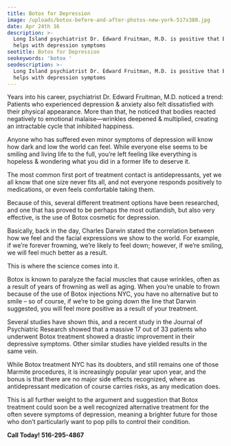 ```yaml
---
title: Botox for Depression
image: /uploads/botox-before-and-after-photos-new-york-517x380.jpg
date: Apr 24th 16
description: >-
  Long Island psychiatrist Dr. Edward Fruitman, M.D. is positive that Botox
  helps with depression symptoms
seotitle: Botox for Depression
seokeywords: 'botox '
seodescription: >-
  Long Island psychiatrist Dr. Edward Fruitman, M.D. is positive that Botox
  helps with depression symptoms
---
```

Years into his career, psychiatrist Dr. Edward Fruitman, M.D. noticed a trend: Patients who experienced depression & anxiety also felt dissatisfied with their physical appearance. More than that, he noticed that bodies reacted negatively to emotional malaise—wrinkles deepened & multiplied, creating an intractable cycle that inhibited happiness.

Anyone who has suffered even minor symptoms of depression will know how dark and low the world can feel. While everyone else seems to be smiling and living life to the full, you’re left feeling like everything is hopeless & wondering what you did in a former life to deserve it.

The most common first port of treatment contact is antidepressants, yet we all know that one size never fits all, and not everyone responds positively to medications, or even feels comfortable taking them.

Because of this, several different treatment options have been researched, and one that has proved to be perhaps the most outlandish, but also very effective, is the use of Botox cosmetic for depression.

Basically, back in the day, Charles Darwin stated the correlation between how we feel and the facial expressions we show to the world. For example, if we’re forever frowning, we’re likely to feel down; however, if we’re smiling, we will feel much better as a result.

This is where the science comes into it.

Botox is known to paralyze the facial muscles that cause wrinkles, often as a result of years of frowning as well as aging. When you’re unable to frown because of the use of Botox injections NYC, you have no alternative but to smile – so of course, if we’re to be going down the line that Darwin suggested, you will feel more positive as a result of your treatment.

Several studies have shown this, and a recent study in the Journal of Psychiatric Research showed that a massive 17 out of 33 patients who underwent Botox treatment showed a drastic improvement in their depressive symptoms. Other similar studies have yielded results in the same vein.

While Botox treatment NYC has its doubters, and still remains one of those Marmite procedures, it is increasingly popular year upon year, and the bonus is that there are no major side effects recognized, where as antidepressant medication of course carries risks, as any medication does.

This is all further weight to the argument and suggestion that Botox treatment could soon be a well recognized alternative treatment for the often severe symptoms of depression, meaning a brighter future for those who don’t particularly want to pop pills to control their condition.



**Call Today! 516-295-4867**
